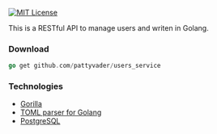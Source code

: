 [![MIT License](http://img.shields.io/badge/license-MIT-blue.svg?style=flat)](LICENSE)

This is a RESTful API to manage users and writen in Golang.

### Download

```go
go get github.com/pattyvader/users_service
```

### Technologies

* [Gorilla](https://github.com/gorilla/mux)
* [TOML parser for Golang](https://github.com/gorilla/mux)
* [PostgreSQL](https://www.postgresql.org/)
